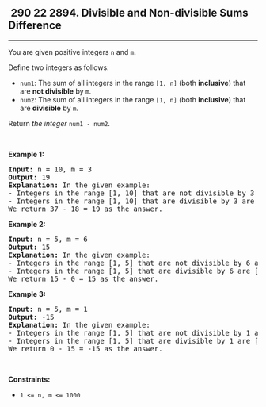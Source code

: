 <h2> 290 22
2894. Divisible and Non-divisible Sums Difference</h2><hr><div><p>You are given positive integers <code>n</code> and <code>m</code>.</p>

<p>Define two integers as follows:</p>

<ul>
	<li><code>num1</code>: The sum of all integers in the range <code>[1, n]</code> (both <strong>inclusive</strong>) that are <strong>not divisible</strong> by <code>m</code>.</li>
	<li><code>num2</code>: The sum of all integers in the range <code>[1, n]</code> (both <strong>inclusive</strong>) that are <strong>divisible</strong> by <code>m</code>.</li>
</ul>

<p>Return <em>the integer</em> <code>num1 - num2</code>.</p>

<p>&nbsp;</p>
<p><strong class="example">Example 1:</strong></p>

<pre><strong>Input:</strong> n = 10, m = 3
<strong>Output:</strong> 19
<strong>Explanation:</strong> In the given example:
- Integers in the range [1, 10] that are not divisible by 3 are [1,2,4,5,7,8,10], num1 is the sum of those integers = 37.
- Integers in the range [1, 10] that are divisible by 3 are [3,6,9], num2 is the sum of those integers = 18.
We return 37 - 18 = 19 as the answer.
</pre>

<p><strong class="example">Example 2:</strong></p>

<pre><strong>Input:</strong> n = 5, m = 6
<strong>Output:</strong> 15
<strong>Explanation:</strong> In the given example:
- Integers in the range [1, 5] that are not divisible by 6 are [1,2,3,4,5], num1 is the sum of those integers = 15.
- Integers in the range [1, 5] that are divisible by 6 are [], num2 is the sum of those integers = 0.
We return 15 - 0 = 15 as the answer.
</pre>

<p><strong class="example">Example 3:</strong></p>

<pre><strong>Input:</strong> n = 5, m = 1
<strong>Output:</strong> -15
<strong>Explanation:</strong> In the given example:
- Integers in the range [1, 5] that are not divisible by 1 are [], num1 is the sum of those integers = 0.
- Integers in the range [1, 5] that are divisible by 1 are [1,2,3,4,5], num2 is the sum of those integers = 15.
We return 0 - 15 = -15 as the answer.
</pre>

<p>&nbsp;</p>
<p><strong>Constraints:</strong></p>

<ul>
	<li><code>1 &lt;= n, m &lt;= 1000</code></li>
</ul>
</div>